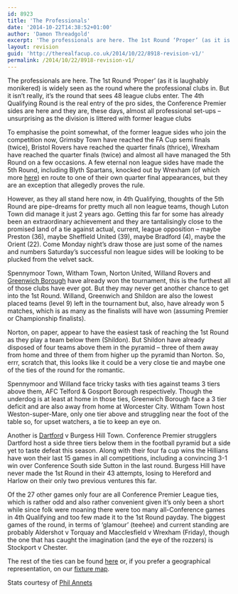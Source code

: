 ```yaml
---
id: 8923
title: 'The Professionals'
date: '2014-10-22T14:38:52+01:00'
author: 'Damon Threadgold'
excerpt: 'The professionals are here. The 1st Round ‘Proper’ (as it is laughably monikered) beckons.'
layout: revision
guid: 'http://therealfacup.co.uk/2014/10/22/8918-revision-v1/'
permalink: /2014/10/22/8918-revision-v1/
---
```


The professionals are here. The 1st Round ‘Proper’ (as it is laughably monikered) is widely seen as the round where the professional clubs in. But it isn’t really, it’s the round that sees 48 league clubs enter. The 4th Qualifying Round is the real entry of the pro sides, the Conference Premier sides are here and they are, these days, almost all professional set-ups – unsurprising as the division is littered with former league clubs

To emphasise the point somewhat, of the former league sides who join the competition now, Grimsby Town have reached the FA Cup semi finals (twice), Bristol Rovers have reached the quarter finals (thrice), Wrexham have reached the quarter finals (twice) and almost all have managed the 5th Round on a few occasions. A few eternal non league sides have made the 5th Round, including Blyth Spartans, knocked out by Wrexham (of which more [here](http://therealfacup.co.uk/2011/11/09/this-is-blyth-power-station/)) en route to one of their own quarter final appearances, but they are an exception that allegedly proves the rule.

However, as they all stand here now, in 4th Qualifying, thoughts of the 5th Round are pipe-dreams for pretty much all non league teams, though Luton Town did manage it just 2 years ago. Getting this far for some has already been an extraordinary achievement and they are tantalisingly close to the promised land of a tie against actual, current, league opposition – maybe Preston (36), maybe Sheffield United (39), maybe Bradford (4), maybe the Orient (22). Come Monday night’s draw those are just some of the names and numbers Saturday’s successful non league sides will be looking to be plucked from the velvet sack.

Spennymoor Town, Witham Town, Norton United, Willand Rovers and [Greenwich Borough](http://therealfacup.co.uk/2014/09/24/off-the-hook/) have already won the tournament, this is the furthest all of those clubs have ever got. But they may never get another chance to get into the 1st Round. Willand, Greenwich and Shildon are also the lowest placed teams (level 9) left in the tournament but, also, have already won 5 matches, which is as many as the finalists will have won (assuming Premier or Championship finalists).

Norton, on paper, appear to have the easiest task of reaching the 1st Round as they play a team below them (Shildon). But Shildon have already disposed of four teams above them in the pyramid – three of them away from home and three of them from higher up the pyramid than Norton. So, errr, scratch that, this looks like it could be a very close tie and maybe one of the ties of the round for the romantic.

Spennymoor and Willand face tricky tasks with ties against teams 3 tiers above them, AFC Telford &amp; Gosport Borough respectively. Though the underdog is at least at home in those ties, Greenwich Borough face a 3 tier deficit and are also away from home at Worcester City. Witham Town host Weston-super-Mare, only one tier above and struggling near the foot of the table so, for upset watchers, a tie to keep an eye on.

Another is [Dartford](http://therealfacup.co.uk/2009/10/13/darts-1-clarets-4/) v Burgess Hill Town. Conference Premier strugglers Dartford host a side three tiers below them in the football pyramid but a side yet to taste defeat this season. Along with their four fa cup wins the Hillians have won their last 15 games in all competitions, including a convincing 3-1 win over Conference South side Sutton in the last round. Burgess Hill have never made the 1st Round in their 43 attempts, losing to Hereford and Harlow on their only two previous ventures this far.

Of the 27 other games only four are all Conference Premier League ties, which is rather odd and also rather convenient given it’s only been a short while since folk were moaning there were too many all-Conference games in 4th Qualifying and too few made it to the 1st Round payday. The biggest games of the round, in terms of ‘glamour’ (teehee) and current standing are probably Aldershot v Torquay and Macclesfield v Wrexham (Friday), though the one that has caught the imagination (and the eye of the rozzers) is Stockport v Chester.

The rest of the ties can be found [here](http://therealfacup.co.uk/fixtures/facup/) or, if you prefer a geographical representation, on our [fixture map](http://therealfacup.co.uk/map/).

Stats courtesy of [Phil Annets ](https://twitter.com/PhilAnnets)